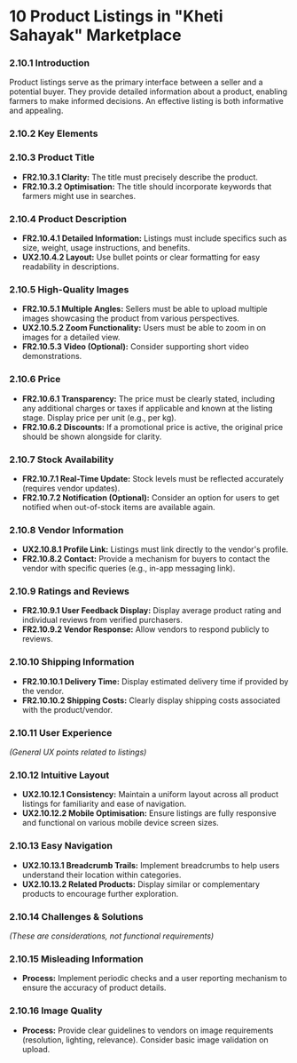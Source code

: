 # **10 Product Listings in "Kheti Sahayak" Marketplace**

### **2.10.1 Introduction**

Product listings serve as the primary interface between a seller and a potential buyer. They provide detailed information about a product, enabling farmers to make informed decisions. An effective listing is both informative and appealing.

### **2.10.2 Key Elements**

### **2.10.3 Product Title**

*   **FR2.10.3.1 Clarity:** The title must precisely describe the product.
*   **FR2.10.3.2 Optimisation:** The title should incorporate keywords that farmers might use in searches.

### **2.10.4 Product Description**

*   **FR2.10.4.1 Detailed Information:** Listings must include specifics such as size, weight, usage instructions, and benefits.
*   **UX2.10.4.2 Layout:** Use bullet points or clear formatting for easy readability in descriptions.

### **2.10.5 High-Quality Images**

*   **FR2.10.5.1 Multiple Angles:** Sellers must be able to upload multiple images showcasing the product from various perspectives.
*   **UX2.10.5.2 Zoom Functionality:** Users must be able to zoom in on images for a detailed view.
*   **FR2.10.5.3 Video (Optional):** Consider supporting short video demonstrations.

### **2.10.6 Price**

*   **FR2.10.6.1 Transparency:** The price must be clearly stated, including any additional charges or taxes if applicable and known at the listing stage. Display price per unit (e.g., per kg).
*   **FR2.10.6.2 Discounts:** If a promotional price is active, the original price should be shown alongside for clarity.

### **2.10.7 Stock Availability**

*   **FR2.10.7.1 Real-Time Update:** Stock levels must be reflected accurately (requires vendor updates).
*   **FR2.10.7.2 Notification (Optional):** Consider an option for users to get notified when out-of-stock items are available again.

### **2.10.8 Vendor Information**

*   **UX2.10.8.1 Profile Link:** Listings must link directly to the vendor's profile.
*   **FR2.10.8.2 Contact:** Provide a mechanism for buyers to contact the vendor with specific queries (e.g., in-app messaging link).

### **2.10.9 Ratings and Reviews**

*   **FR2.10.9.1 User Feedback Display:** Display average product rating and individual reviews from verified purchasers.
*   **FR2.10.9.2 Vendor Response:** Allow vendors to respond publicly to reviews.

### **2.10.10 Shipping Information**

*   **FR2.10.10.1 Delivery Time:** Display estimated delivery time if provided by the vendor.
*   **FR2.10.10.2 Shipping Costs:** Clearly display shipping costs associated with the product/vendor.

### **2.10.11 User Experience** 
*(General UX points related to listings)*

### **2.10.12 Intuitive Layout**

*   **UX2.10.12.1 Consistency:** Maintain a uniform layout across all product listings for familiarity and ease of navigation.
*   **UX2.10.12.2 Mobile Optimisation:** Ensure listings are fully responsive and functional on various mobile device screen sizes.

### **2.10.13 Easy Navigation**

*   **UX2.10.13.1 Breadcrumb Trails:** Implement breadcrumbs to help users understand their location within categories.
*   **UX2.10.13.2 Related Products:** Display similar or complementary products to encourage further exploration.

### **2.10.14 Challenges & Solutions** 
*(These are considerations, not functional requirements)*

### **2.10.15 Misleading Information**

*   **Process:** Implement periodic checks and a user reporting mechanism to ensure the accuracy of product details.

### **2.10.16 Image Quality**

*   **Process:** Provide clear guidelines to vendors on image requirements (resolution, lighting, relevance). Consider basic image validation on upload.
